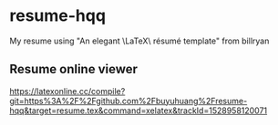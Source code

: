 # resume-hqq
My resume using "An elegant \LaTeX\ résumé template" from billryan

## Resume online viewer
<https://latexonline.cc/compile?git=https%3A%2F%2Fgithub.com%2Fbuyuhuang%2Fresume-hqq&target=resume.tex&command=xelatex&trackId=1528958120071>
